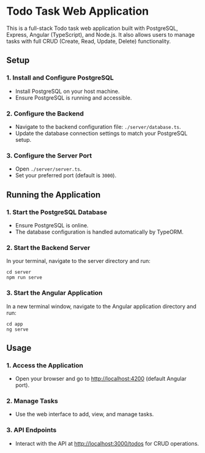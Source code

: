 # Todo Task Web Application

This is a full-stack Todo task web application built with PostgreSQL, Express, Angular (TypeScript), and Node.js. 
It also allows users to manage tasks with full CRUD (Create, Read, Update, Delete) functionality.

## Setup

### 1. Install and Configure PostgreSQL

- Install PostgreSQL on your host machine.
- Ensure PostgreSQL is running and accessible.

### 2. Configure the Backend

- Navigate to the backend configuration file: `./server/database.ts`.
- Update the database connection settings to match your PostgreSQL setup.

### 3. Configure the Server Port

- Open `./server/server.ts`.
- Set your preferred port (default is `3000`).

## Running the Application

### 1. Start the PostgreSQL Database

- Ensure PostgreSQL is online.
- The database configuration is handled automatically by TypeORM.

### 2. Start the Backend Server

In your terminal, navigate to the server directory and run:

    cd server
    npm run serve

### 3. Start the Angular Application

In a new terminal window, navigate to the Angular application directory and run:

    cd app
    ng serve

## Usage

### 1. Access the Application

- Open your browser and go to [http://localhost:4200](http://localhost:4200) (default Angular port).

### 2. Manage Tasks

- Use the web interface to add, view, and manage tasks.

### 3. API Endpoints

- Interact with the API at [http://localhost:3000/todos](http://localhost:3000/todos) for CRUD operations.
